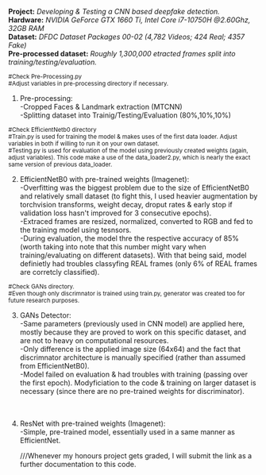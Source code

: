 **Project:** *Developing & Testing a CNN based deepfake detection.* <br /> 
**Hardware:** *NVIDIA GeForce GTX 1660 Ti, Intel Core i7-10750H @2.60Ghz, 32GB RAM* <br />
**Dataset:** *DFDC Dataset Packages 00-02 (4,782 Videos; 424 Real; 4357 Fake)* <br /> 
**Pre-processed dataset:** *Roughly 1,300,000 etracted frames split into training/testing/evaluation.* <br />


 <sub>#Check Pre-Processing.py </sub>  <br />
 <sub>#Adjust variables in pre-processing directory if necessary. </sub> 
1. Pre-processing: <br /> 
   -Cropped Faces & Landmark extraction (MTCNN) <br />
   -Splitting dataset into Trainig/Testing/Evaluation (80%,10%,10%) <br /> 


 <sub>#Check EfficientNetb0 directory</sub>  
 <sub>#Train.py is used for training the model & makes uses of the first data loader. Adjust variables in both if willing to run it on your own dataset. </sub>  
 <sub>#Testing.py is used for evaluation of the model using previously created weights (again, adjust variables). This code make a use of the data_loader2.py, which is nearly the exact same version of previous data_loader. </sub>  
 
2. EfficientNetB0 with pre-trained weights (Imagenet): <br />
-Overfitting was the biggest problem due to the size of EfficientNetB0 and relatively small dataset (to fight this, I used heavier augmentation by torchvision transforms, weight decay, droput rates & early stop if validation loss hasn't improved for 3 consecutive epochs). <br />
-Extraced frames are resized, normalized, converted to RGB and fed to the training model using tesnsors. <br />
-During evaluation, the model thre the respective accuracy of 85% (worth taking into note that this number might vary when training/evaluating on different datasets). With that being said, model definietly had troubles classyfing REAL frames (only 6% of REAL frames are corretcly classified).

 <sub>#Check GANs directory.</sub>  
 <sub>#Even though only discrimnator is trained using train.py, generator was created too for future research purposes.</sub>  

3. GANs Detector: <br /> 
-Same parameters (previously used in CNN model) are applied here, mostly because they are proved to work on this specific dataset, and are not to heavy on computational resources.  <br />
-Only difference is the applied image size (64x64) and the fact that discrimnator architecture is manually specified (rather than assumed from EfficientNetB0). <br />
-Model failed on evaluation & had troubles with training (passing over the first epoch). Modyficiation to the code & training on larger dataset is necessary (since there are no pre-trained weights for discriminator).<br />
<br /><br />

4. ResNet with pre-trained weights (Imagenet): <br />
-Simple, pre-trained model, essentially used in a same manner as EfficientNet.

   


   ///Whenever my honours project gets graded, I will submit the link as a further documentation to this code.
